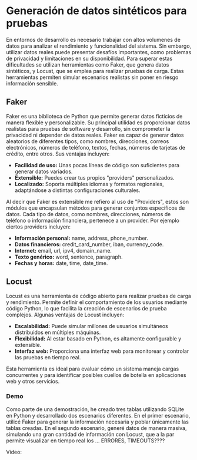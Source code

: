# Generación de datos sintéticos para pruebas

En entornos de desarrollo es necesario trabajar con altos volumenes de datos para analizar el rendimiento y funcionalidad del sistema. Sin embargo, utilizar datos reales puede presentar desafíos importantes, como problemas de privacidad y limitaciones en su disponibilidad. Para superar estas dificultades se utilizan herramientas como Faker, que genera datos sintéticos, y Locust, que se emplea para realizar pruebas de carga. Estas herramientas permiten simular escenarios realistas sin poner en riesgo información sensible.

## Faker
Faker es una biblioteca de Python que permite generar datos ficticios de manera flexible y personalizable. Su principal utilidad es proporcionar datos realistas para pruebas de software y desarrollo, sin comprometer la privacidad ni depender de datos reales. Faker es capaz de generar datos aleatorios de diferentes tipos, como nombres, direcciones, correos electrónicos, números de teléfono, textos, fechas, números de tarjetas de crédito, entre otros. Sus ventajas incluyen:
- **Facilidad de uso:** Unas pocas líneas de código son suficientes para generar datos variados.
- **Extensible:** Puedes crear tus propios "providers" personalizados.
- **Localizado:** Soporta múltiples idiomas y formatos regionales, adaptándose a distintas configuraciones culturales.

Al decir que Faker es extensible me refiero al uso de "Providers", estos son módulos que encapsulan métodos para generar conjuntos específicos de datos. Cada tipo de datos, como nombres, direcciones, números de teléfono o información financiera, pertenece a un provider. Por ejemplo ciertos providers incluyen:

- **Información personal:** name, address, phone_number.
- **Datos financieros:** credit_card_number, iban, currency_code.
- **Internet:** email, url, ipv4, domain_name.
- **Texto genérico:** word, sentence, paragraph.
- **Fechas y horas:** date, time, date_time.

## Locust
Locust es una herramienta de código abierto para realizar pruebas de carga y rendimiento. Permite definir el comportamiento de los usuarios mediante código Python, lo que facilita la creación de escenarios de prueba complejos. Algunas ventajas de Locust incluyen:
- **Escalabilidad:** Puede simular millones de usuarios simultáneos distribuidos en múltiples máquinas.
- **Flexibilidad:** Al estar basado en Python, es altamente configurable y extensible.
- **Interfaz web:** Proporciona una interfaz web para monitorear y controlar las pruebas en tiempo real.

Esta herramienta es ideal para evaluar cómo un sistema maneja cargas concurrentes y para identificar posibles cuellos de botella en aplicaciones web y otros servicios.

### Demo
Como parte de una demostración, he creado tres tablas utilizando SQLite en Python y desarrollado dos escenarios diferentes. En el primer escenario, utilicé Faker para generar la información necesaria y poblar únicamente las tablas creadas. En el segundo escenario, generé datos de manera masiva, simulando una gran cantidad de información con Locust, que a la par permite visualizar en tiempo real los ... ERRORES, TIMEOUTS????

Video: 

